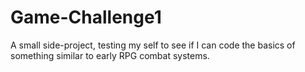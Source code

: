 # Game-Challenge1
A small side-project, testing my self to see if I can code the basics of something similar to early RPG combat systems. 

